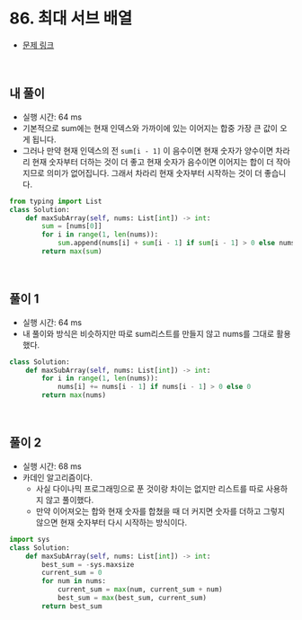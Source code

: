 # 86. 최대 서브 배열

- [문제 링크](https://leetcode.com/problems/maximum-subarray/)

<br>

## 내 풀이

- 실행 시간: 64 ms
- 기본적으로 sum에는 현재 인덱스와 가까이에 있는 이어지는 합중 가장 큰 값이 오게 됩니다.
- 그러나 만약 현재 인덱스의 전 `sum[i - 1]` 이 음수이면 현재 숫자가 양수이면 차라리 현재 숫자부터 더하는 것이 더 좋고 현재 숫자가 음수이면 이어지는 합이 더 작아지므로 의미가 없어집니다. 그래서 차라리 현재 숫자부터 시작하는 것이 더 좋습니다.

```python
from typing import List
class Solution:
    def maxSubArray(self, nums: List[int]) -> int:
        sum = [nums[0]]
        for i in range(1, len(nums)):
            sum.append(nums[i] + sum[i - 1] if sum[i - 1] > 0 else nums[i])
        return max(sum)
```

<br>

## 풀이 1

- 실행 시간: 64 ms
- 내 풀이와 방식은 비슷하지만 따로 sum리스트를 만들지 않고 nums를 그대로 활용했다.

```python
class Solution:
    def maxSubArray(self, nums: List[int]) -> int:
        for i in range(1, len(nums)):
            nums[i] += nums[i - 1] if nums[i - 1] > 0 else 0
        return max(nums)
```

<br>

## 풀이 2

- 실행 시간: 68 ms
- 카데인 알고리즘이다.
  - 사실 다이나믹 프로그래밍으로 푼 것이랑 차이는 없지만 리스트를 따로 사용하지 않고 풀이했다.
  - 만약 이어져오는 합와 현재 숫자를 합쳤을 때 더 커지면 숫자를 더하고 그렇지 않으면 현재 숫자부터 다시 시작하는 방식이다.

```python
import sys
class Solution:
    def maxSubArray(self, nums: List[int]) -> int:
        best_sum = -sys.maxsize
        current_sum = 0
        for num in nums:
            current_sum = max(num, current_sum + num)
            best_sum = max(best_sum, current_sum)
        return best_sum
```
